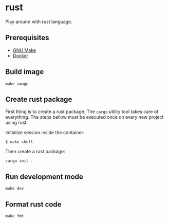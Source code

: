 # rust

Play around with rust language.

## Prerequisites

 - [GNU Make](https://www.gnu.org/software/make/)
 - [Docker](https://www.docker.com/)

## Build image

```console
make image
```

## Create rust package

First thing is to create a rust package.
The `cargo` utility tool takes care of everything.
The steps bellow must be executed once on every new project using rust.

Initialize session inside the container:

```console
$ make shell
```

Then create a rust package:

```console
cargo init .
```

## Run development mode

```console
make dev
```

## Format rust code

```console
make fmt
```
